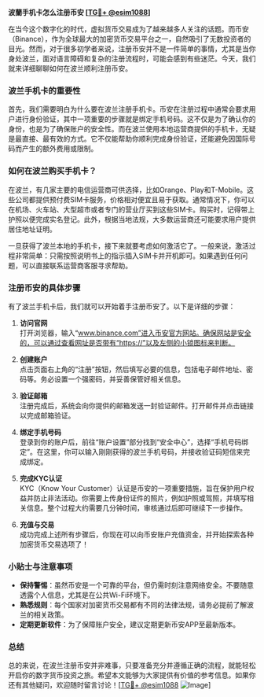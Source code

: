 **波蘭手机卡怎么注册币安 [[TG💪+ @esim1088](https://t.me/s/esim1088)]**

在当今这个数字化的时代，虚拟货币交易成为了越来越多人关注的话题。而币安（Binance），作为全球最大的加密货币交易平台之一，自然吸引了无数投资者的目光。然而，对于很多初学者来说，注册币安并不是一件简单的事情，尤其是当你身处波兰，面对语言障碍和复杂的注册流程时，可能会感到有些迷茫。今天，我们就来详细聊聊如何在波兰顺利注册币安。

### 波兰手机卡的重要性

首先，我们需要明白为什么要在波兰注册手机卡。币安在注册过程中通常会要求用户进行身份验证，其中一项重要的步骤就是绑定手机号码。这不仅是为了确认你的身份，也是为了确保账户的安全性。而在波兰使用本地运营商提供的手机卡，无疑是最直接、最有效的方式。它不仅能帮助你顺利完成身份验证，还能避免因国际号码而产生的额外费用或限制。

### 如何在波兰购买手机卡？

在波兰，有几家主要的电信运营商可供选择，比如Orange、Play和T-Mobile。这些公司都提供预付费SIM卡服务，价格相对便宜且易于获取。通常情况下，你可以在机场、火车站、大型超市或者专门的营业厅买到这些SIM卡。购买时，记得带上护照以便完成实名登记。此外，根据当地法规，大多数运营商还可能要求用户提供居住地址证明。

一旦获得了波兰本地的手机卡，接下来就要考虑如何激活它了。一般来说，激活过程非常简单：只需按照说明书上的指示插入SIM卡并开机即可。如果遇到任何问题，可以直接联系运营商客服寻求帮助。

### 注册币安的具体步骤

有了波兰手机卡后，我们就可以开始着手注册币安了。以下是详细的步骤：

1. **访问官网**  
   打开浏览器，输入“www.binance.com”进入币安官方网站。确保网站是安全的，可以通过查看网址是否带有“https://”以及左侧的小锁图标来判断。

2. **创建账户**  
   点击页面右上角的“注册”按钮，然后填写必要的信息，包括电子邮件地址、密码等。务必设置一个强密码，并妥善保管好相关信息。

3. **验证邮箱**  
   注册完成后，系统会向你提供的邮箱发送一封验证邮件。打开邮件并点击链接以完成邮箱验证。

4. **绑定手机号码**  
   登录到你的账户后，前往“账户设置”部分找到“安全中心”，选择“手机号码绑定”。在这里，你可以输入刚刚获得的波兰手机号码，并接收验证码短信来完成绑定。

5. **完成KYC认证**  
   KYC（Know Your Customer）认证是币安的一项重要措施，旨在保护用户权益并防止非法活动。你需要上传身份证件的照片，例如护照或驾照，并填写相关信息。整个过程大约需要几分钟时间，审核通过后即可继续下一步操作。

6. **充值与交易**  
   成功完成上述所有步骤后，你现在可以向币安账户充值资金，并开始探索各种加密货币交易选项了！

### 小贴士与注意事项

- **保持警惕**：虽然币安是一个可靠的平台，但仍需时刻注意网络安全。不要随意透露个人信息，尤其是在公共Wi-Fi环境下。
- **熟悉规则**：每个国家对加密货币交易都有不同的法律法规，请务必提前了解波兰的相关政策。
- **定期更新软件**：为了保障账户安全，建议定期更新币安APP至最新版本。

### 总结

总的来说，在波兰注册币安并非难事，只要准备充分并遵循正确的流程，就能轻松开启你的数字货币投资之旅。希望本文能够为大家提供有价值的参考信息。如果你还有其他疑问，欢迎随时留言讨论！[[TG💪+ @esim1088](https://t.me/s/esim1088) ![Image](https://i.postimg.cc/4NQfJmqS/Snipaste-2025-05-13-00-14-12.png)]